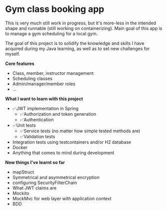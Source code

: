 # Gym class booking app
This is very much still work in progress, but It's more-less in the intended shape and runnable (still working on containerizing). Main goal of this app is to manage a gym scheduling for a local gym.

The goal of this project is to solidify the knowledge and skills I have acquired during my Java learning, as well as to set new challenges for myself.

**Core features**
- Class, member, instructor management
- Scheduling classes
- Admin/manager/member roles
- ...

**What I want to learn with this project**
- ✅JWT implementation in Spring
  - ✅Authorization and token generation
  - ✅Authentication
- ✅Unit tests
  - ✅Service tests (no matter how simple tested methods are)
  - ✅Validation tests
- Integration tests using testcontainers and/or H2 database
- Docker
- Anything that comes to mind during development

**New things I've learnt so far**
- mapStruct
- Symmetrical and asymmetrical encryption
- configuring SecurityFilterChain
- What JWT claims are
- Mockito
- MockMvc for web layer with application context
- BDD